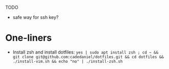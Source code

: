 TODO
* safe way for ssh key?

# One-liners
* Install zsh and install dotfiles: `yes | sudo apt install zsh ; cd ~ && git clone git@github.com:cadedaniel/dotfiles.git && cd dotfiles && ./install-vim.sh && echo "no" | ./install-zsh.sh`
